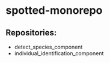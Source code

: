 # spotted-monorepo

## Repositories:

- detect_species_component
- individual_identification_component
